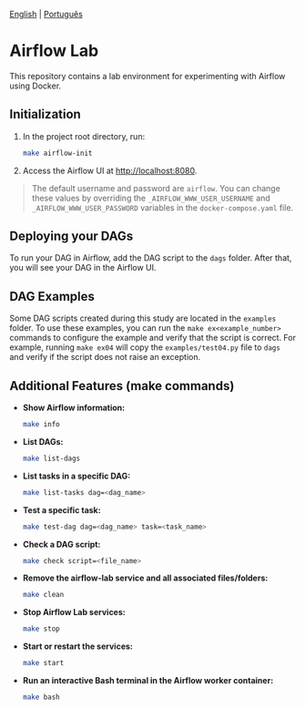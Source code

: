[English](README.md) | [Português](README.pt-BR.md)

# Airflow Lab

This repository contains a lab environment for experimenting with Airflow using Docker.

## Initialization

1. In the project root directory, run:

    ```sh
    make airflow-init
    ```

2. Access the Airflow UI at [http://localhost:8080](http://localhost:8080).

> The default username and password are `airflow`. You can change these values by overriding the `_AIRFLOW_WWW_USER_USERNAME` and `_AIRFLOW_WWW_USER_PASSWORD` variables in the `docker-compose.yaml` file.

## Deploying your DAGs

To run your DAG in Airflow, add the DAG script to the `dags` folder. After that, you will see your DAG in the Airflow UI.

## DAG Examples

Some DAG scripts created during this study are located in the `examples` folder. To use these examples, you can run the `make ex<example_number>` commands to configure the example and verify that the script is correct. For example, running `make ex04` will copy the `examples/test04.py` file to `dags` and verify if the script does not raise an exception.

## Additional Features (make commands)

- **Show Airflow information:**

    ```sh
    make info
    ```

- **List DAGs:**

    ```sh
    make list-dags
    ```

- **List tasks in a specific DAG:**

    ```sh
    make list-tasks dag=<dag_name>
    ```

- **Test a specific task:**

    ```sh
    make test-dag dag=<dag_name> task=<task_name>
    ```

- **Check a DAG script:**

    ```sh
    make check script=<file_name>
    ```

- **Remove the airflow-lab service and all associated files/folders:**

    ```sh
    make clean
    ```

- **Stop Airflow Lab services:**

    ```sh
    make stop
    ```

- **Start or restart the services:**

    ```sh
    make start
    ```

- **Run an interactive Bash terminal in the Airflow worker container:**

    ```sh
    make bash
    ```
